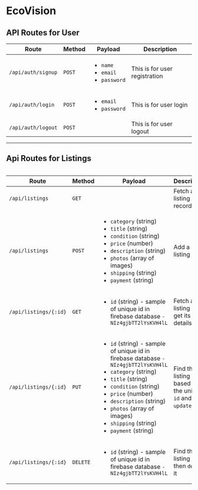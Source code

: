 # EcoVision

## API Routes for User
<table>
<thead>
    <tr>
        <th>Route</th>
        <th>Method</th>
        <th>Payload</th>
        <th>Description</th>
    </tr>
</thead>
<tbody>
    <tr>
        <td><code>/api/auth/signup</code></td>
        <td><code>POST</code></td>
        <td>
            <ul>
                <li><code>name</code></li>
                <li><code>email</code></li>
                <li><code>password</code></li>
            </ul>
        </td>
        <td>This is for user registration</td>
    </tr>
    <tr>
        <td><code>/api/auth/login</code></td>
        <td><code>POST</code></td>
        <td>
            <ul>
                <li><code>email</code></li>
                <li><code>password</code></li>
            </ul>
        </td>
        <td>This is for user login</td>
    </tr>
    <tr>
        <td><code>/api/auth/logout</code></td>
        <td><code>POST</code></td>
        <td></td>
        <td>This is for user logout</td>
    </tr>
</tbody>
<table>
<hr>

## Api Routes for Listings
<table>
<thead>
    <tr>
        <th>Route</th>
        <th>Method</th>
        <th>Payload</th>
        <th>Description</th>
    </tr>
</thead>
<tbody>
    <tr>
        <td><code>/api/listings</code></td>
        <td><code>GET</code></td>
        <td></td>
        <td>Fetch all listing records</td>
    </tr>
    <tr>
        <td><code>/api/listings</code></td>
        <td><code>POST</code></td>
        <td>
            <ul>
                <li><code>category</code> (string)</li>
                <li><code>title</code> (string)</li>
                <li><code>condition</code> (string)</li>
                <li><code>price</code> (number)</li>
                <li><code>description</code> (string)</li>
                <li><code>photos</code> (array of images)</li>
                <li><code>shipping</code> (string)</li>
                <li><code>payment</code> (string)</li>
            </ul>
        </td>
        <td>Add a listing</td>
    </tr>
    <tr>
        <td><code>/api/listings/{:id}</code></td>
        <td><code>GET</code></td>
        <td>
            <ul>
                <li><code>id</code> (string) - sample of unique id in firebase database <code>-NIz4gjbTT2lYsKVH4lL</code></li>
            </ul>
        </td>
        <td>Fetch a listing and get its details</td>
    </tr>
    <tr>
        <td><code>/api/listings/{:id}</code></td>
        <td><code>PUT</code></td>
        <td>
            <ul>
                <li><code>id</code> (string) - sample of unique id in firebase database <code>-NIz4gjbTT2lYsKVH4lL</code></li>
                <li><code>category</code> (string)</li>
                <li><code>title</code> (string)</li>
                <li><code>condition</code> (string)</li>
                <li><code>price</code> (number)</li>
                <li><code>description</code> (string)</li>
                <li><code>photos</code> (array of images)</li>
                <li><code>shipping</code> (string)</li>
                <li><code>payment</code> (string)</li>
            </ul>
        </td>
        <td>Find the listing based on the unique <code>id</code> and then <code>update</code> it</td>
    </tr>
    <tr>
        <td><code>/api/listings/{:id}</code></td>
        <td><code>DELETE</code></td>
        <td>
            <ul>
                <li><code>id</code> (string) - sample of unique id in firebase database <code>-NIz4gjbTT2lYsKVH4lL</code></li>
            </ul>
        </td>
        <td>Find the listing and then <code>delete</code> it</td>
    </tr>
</thead>
</tbody>
</table>
